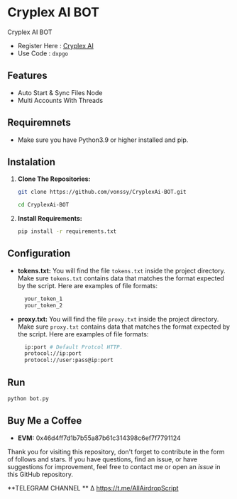 # Cryplex AI BOT
Cryplex AI BOT

- Register Here : [Cryplex AI](https://app.cryplex.ai/dashboard?ref=dxpgo)
- Use Code      : `dxpgo`

## Features

  - Auto Start & Sync Files Node
  - Multi Accounts With Threads

## Requiremnets

- Make sure you have Python3.9 or higher installed and pip.

## Instalation

1. **Clone The Repositories:**
   ```bash
   git clone https://github.com/vonssy/CryplexAi-BOT.git
   ```
   ```bash
   cd CryplexAi-BOT
   ```

2. **Install Requirements:**
   ```bash
   pip install -r requirements.txt 
   ```

## Configuration

- **tokens.txt:** You will find the file `tokens.txt` inside the project directory. Make sure `tokens.txt` contains data that matches the format expected by the script. Here are examples of file formats:
  ```bash
    your_token_1
    your_token_2
  ```

- **proxy.txt:** You will find the file `proxy.txt` inside the project directory. Make sure `proxy.txt` contains data that matches the format expected by the script. Here are examples of file formats:
  ```bash
    ip:port # Default Protcol HTTP.
    protocol://ip:port
    protocol://user:pass@ip:port
  ```

## Run

```bash
python bot.py 
```

## Buy Me a Coffee

- **EVM:** 
0x46d4ff7d1b7b55a87b61c314398c6ef7f7791124

Thank you for visiting this repository, don't forget to contribute in the form of follows and stars.
If you have questions, find an issue, or have suggestions for improvement, feel free to contact me or open an *issue* in this GitHub repository.

**TELEGRAM CHANNEL ** ∆ https://t.me/AllAirdropScript